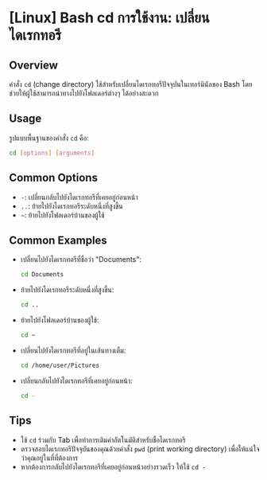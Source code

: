 # [Linux] Bash cd การใช้งาน: เปลี่ยนไดเรกทอรี

## Overview
คำสั่ง `cd` (change directory) ใช้สำหรับเปลี่ยนไดเรกทอรีปัจจุบันในเทอร์มินัลของ Bash โดยช่วยให้ผู้ใช้สามารถนำทางไปยังโฟลเดอร์ต่างๆ ได้อย่างสะดวก

## Usage
รูปแบบพื้นฐานของคำสั่ง `cd` คือ:

```bash
cd [options] [arguments]
```

## Common Options
- `-`: เปลี่ยนกลับไปยังไดเรกทอรีที่เคยอยู่ก่อนหน้า
- `..`: ย้ายไปยังไดเรกทอรีระดับหนึ่งที่สูงขึ้น
- `~`: ย้ายไปยังโฟลเดอร์บ้านของผู้ใช้

## Common Examples
- เปลี่ยนไปยังไดเรกทอรีที่ชื่อว่า "Documents":
  ```bash
  cd Documents
  ```

- ย้ายไปยังไดเรกทอรีระดับหนึ่งที่สูงขึ้น:
  ```bash
  cd ..
  ```

- ย้ายไปยังโฟลเดอร์บ้านของผู้ใช้:
  ```bash
  cd ~
  ```

- เปลี่ยนไปยังไดเรกทอรีที่อยู่ในเส้นทางเต็ม:
  ```bash
  cd /home/user/Pictures
  ```

- เปลี่ยนกลับไปยังไดเรกทอรีที่เคยอยู่ก่อนหน้า:
  ```bash
  cd -
  ```

## Tips
- ใช้ `cd` ร่วมกับ Tab เพื่อทำการเติมคำอัตโนมัติสำหรับชื่อไดเรกทอรี
- ตรวจสอบไดเรกทอรีปัจจุบันของคุณด้วยคำสั่ง `pwd` (print working directory) เพื่อให้แน่ใจว่าคุณอยู่ในที่ที่ต้องการ
- หากต้องการกลับไปยังไดเรกทอรีที่เคยอยู่ก่อนหน้าอย่างรวดเร็ว ให้ใช้ `cd -`